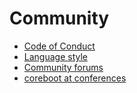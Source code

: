 # Community

* [Code of Conduct](code_of_conduct.md)
* [Language style](language_style.md)
* [Community forums](forums.md)
* [coreboot at conferences](conferences.md)
